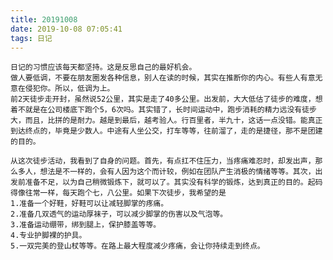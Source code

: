 ```yaml
---
title: 20191008
date: 2019-10-08 07:05:41
tags: 日记
---
```

    日记的习惯应该每天都坚持。这是反思自己的最好机会。
    做人要低调，不要在朋友圈发各种信息，别人在读的时候，其实在推断你的内心。有些人有意无意在侵犯你。所以，低调为上。
    前2天徒步走开封，虽然说52公里，其实是走了40多公里。出发前，大大低估了徒步的难度，想着不就是在公司楼底下跑个5，6次吗。其实错了，长时间运动中，跑步消耗的精力远没有徒步大，而且，比拼的是耐力。越是到最后，越考验人。行百里者，半九十，这话一点没错。能真正到达终点的，毕竟是少数人。中途有人坐公交，打车等等，往前溜了，走的是捷径，那不是团建的目的。
    
    从这次徒步活动，我看到了自身的问题。首先，有点扛不住压力，当疼痛难忍时，却发出声，那么多人，想法是不一样的，会有人因为这个而计较，例如在团队产生消极的情绪等等。其次，出发前准备不足，以为自己稍微锻炼下，就可以了。其实没有科学的锻炼，达到真正的目的。起码得像往常一样，每天跑个七，八公里。如果下次徒步，我希望的是  
    1.准备一个好鞋，好鞋可以让减轻脚掌的疼痛。
    2.准备几双透气的运动厚袜子，可以减少脚掌的伤害以及气泡等。
    3.准备运动绷带，绑到腿上，保护膝盖等等。
    4.专业护脚裸的护具。
    5.一双完美的登山杖等等。在路上最大程度减少疼痛，会让你持续走到终点。
    
    
      
